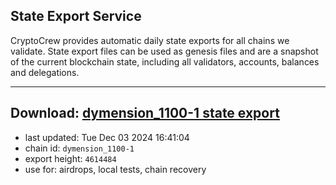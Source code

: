 ## State Export Service
CryptoCrew provides automatic daily state exports for all chains we validate. State export files can be used as genesis files and are a snapshot of the current blockchain state, including all validators, accounts, balances and delegations.

---
**Download: [dymension_1100-1 state export](https://dl-eu2.ccvalidators.com/SERVICE/dymension/dymension_1100-1_export_4614484.json)**
---

- last updated: Tue Dec 03 2024 16:41:04
- chain id: `dymension_1100-1`
- export height: `4614484`
- use for: airdrops, local tests, chain recovery
